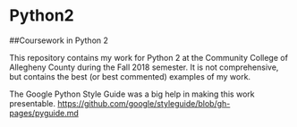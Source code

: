 # Python2

##Coursework in Python 2

This repository contains my work for Python 2 at the Community College of Allegheny County during the Fall 2018 semester. It is not comprehensive, but contains the best (or best commented) examples of my work.


The Google Python Style Guide was a big help in making this work presentable.
https://github.com/google/styleguide/blob/gh-pages/pyguide.md
